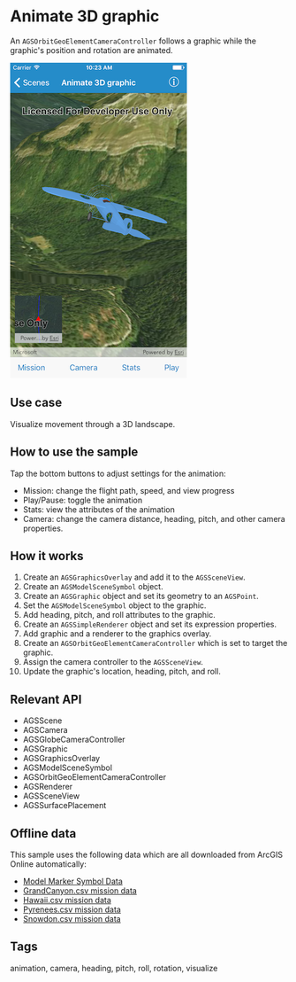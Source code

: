 # Animate 3D graphic

An `AGSOrbitGeoElementCameraController` follows a graphic while the graphic's position and rotation are animated.

![Animate 3D graphic sample](animate-3d-graphic.png)

## Use case

Visualize movement through a 3D landscape.

## How to use the sample

Tap the bottom buttons to adjust settings for the animation:
* Mission: change the flight path, speed, and view progress
* Play/Pause: toggle the animation
* Stats: view the attributes of the animation
* Camera: change the camera distance, heading, pitch, and other camera properties.

## How it works

1. Create an `AGSGraphicsOverlay` and add it to the `AGSSceneView`.
2. Create an `AGSModelSceneSymbol` object.
3. Create an `AGSGraphic` object and set its geometry to an `AGSPoint`.
4. Set the `AGSModelSceneSymbol` object to the graphic.
5. Add heading, pitch, and roll attributes to the graphic. 
6. Create an `AGSSimpleRenderer` object and set its expression properties.
7. Add graphic and a renderer to the graphics overlay.
8. Create an `AGSOrbitGeoElementCameraController` which is set to target the graphic.
9. Assign the camera controller to the `AGSSceneView`.
10. Update the graphic's location, heading, pitch, and roll.

## Relevant API

* AGSScene
* AGSCamera
* AGSGlobeCameraController
* AGSGraphic
* AGSGraphicsOverlay
* AGSModelSceneSymbol
* AGSOrbitGeoElementCameraController
* AGSRenderer
* AGSSceneView
* AGSSurfacePlacement

## Offline data

This sample uses the following data which are all downloaded from ArcGIS Online automatically: 
* [Model Marker Symbol Data](https://www.arcgis.com/home/item.html?id=681d6f7694644709a7c830ec57a2d72b)
* [GrandCanyon.csv mission data](https://www.arcgis.com/home/item.html?id=290f0c571c394461a8b58b6775d0bd63)
* [Hawaii.csv mission data](https://www.arcgis.com/home/item.html?id=e87c154fb9c2487f999143df5b08e9b1)
* [Pyrenees.csv mission data](https://www.arcgis.com/home/item.html?id=5a9b60cee9ba41e79640a06bcdf8084d)
* [Snowdon.csv mission data](https://www.arcgis.com/home/item.html?id=12509ffdc684437f8f2656b0129d2c13)

## Tags

animation, camera, heading, pitch, roll, rotation, visualize
